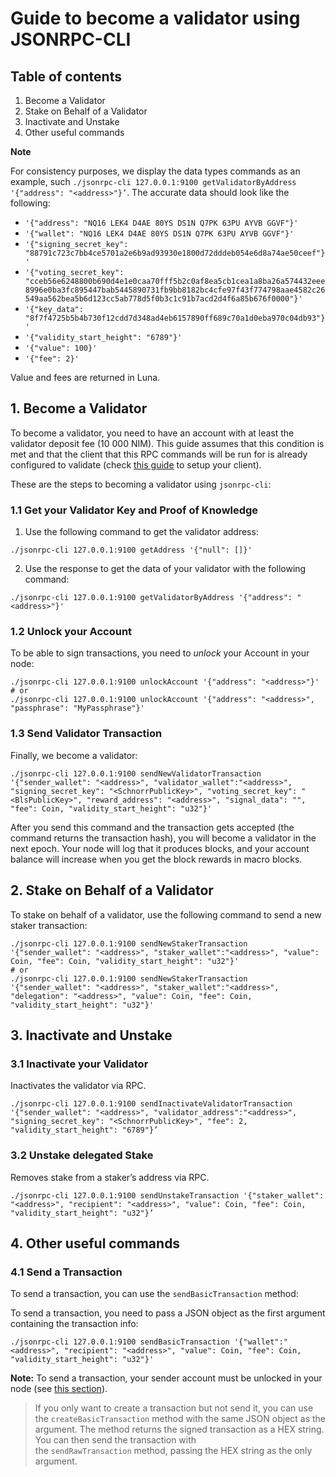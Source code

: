# Guide to become a validator using JSONRPC-CLI

## Table of contents

1. Become a Validator
2. Stake on Behalf of a Validator
3. Inactivate and Unstake
4. Other useful commands

**Note**

For consistency purposes, we display the data types commands as an example, such `./jsonrpc-cli 127.0.0.1:9100 getValidatorByAddress '{"address": "<address>"}’`. The accurate data should look like the following:

- `'{"address": "NQ16 LEK4 D4AE 80YS DS1N Q7PK 63PU AYVB GGVF"}'`
- `'{"wallet": "NQ16 LEK4 D4AE 80YS DS1N Q7PK 63PU AYVB GGVF"}'`
- `'{"signing_secret_key": "88791c723c7bb4ce5701a2e6b9ad93930e1800d72dddeb054e6d8a74ae50ceef"}'`
- `'{"voting_secret_key": "cceb56e6248800b690d4e1e0caa70fff5b2c0af8ea5cb1cea1a8ba26a574432eee8996e0ba3fc895447bab5445890731fb9bb8182bc4cfe97f43f774798aae4582c26549aa562bea5b6d123cc5ab778d5f0b3c1c91b7acd2d4f6a85b676f0000"}'`
- `'{"key_data": "8f7f4725b5b4b730f12cdd7d348ad4eb6157890ff689c70a1d0eba970c04db93"}'`
- `'{"validity_start_height": "6789"}'`
- `'{"value": 100}'`
- `'{"fee": 2}'`

Value and fees are returned in Luna.

## 1. Become a Validator

To become a validator, you need to have an account with at least the validator deposit fee (10 000 NIM).
This guide assumes that this condition is met and that the client that this RPC commands will be run for is already configured to validate (check [this guide](becoming_validator.md#22-configure) to setup your client).

These are the steps to becoming a validator using `jsonrpc-cli`:

### 1.1 Get your Validator Key and Proof of Knowledge

1. Use the following command to get the validator address:

```
./jsonrpc-cli 127.0.0.1:9100 getAddress '{"null": []}'
```

2. Use the response to get the data of your validator with the following command:

```
./jsonrpc-cli 127.0.0.1:9100 getValidatorByAddress '{"address": "<address>"}'
```

### 1.2 Unlock your Account

To be able to sign transactions, you need to *unlock* your Account in your node:

```
./jsonrpc-cli 127.0.0.1:9100 unlockAccount '{"address": "<address>"}'
# or
./jsonrpc-cli 127.0.0.1:9100 unlockAccount '{"address": "<address>", "passphrase": "MyPassphrase"}'
```

### 1.3 Send Validator Transaction

Finally, we become a validator:

```
./jsonrpc-cli 127.0.0.1:9100 sendNewValidatorTransaction '{"sender_wallet": "<address>", "validator_wallet":"<address>", "signing_secret_key": "<SchnorrPublicKey>", "voting_secret_key": "<BlsPublicKey>", "reward_address": "<address>", "signal_data": "", "fee": Coin, "validity_start_height": "u32"}'
```

After you send this command and the transaction gets accepted (the command returns the transaction hash), you will become a validator in the next epoch. Your node will log that it produces blocks, and your account balance will increase when you get the block rewards in macro blocks.

## 2. Stake on Behalf of a Validator

To stake on behalf of a validator, use the following command to send a new staker transaction:

```
./jsonrpc-cli 127.0.0.1:9100 sendNewStakerTransaction '{"sender_wallet": "<address>", "staker_wallet":"<address>", "value": Coin, "fee": Coin, "validity_start_height": "u32"}'
# or
./jsonrpc-cli 127.0.0.1:9100 sendNewStakerTransaction '{"sender_wallet": "<address>", "staker_wallet":"<address>", "delegation": "<address>", "value": Coin, "fee": Coin, "validity_start_height": "u32"}'
```

## 3. Inactivate and Unstake

### 3.1 Inactivate your Validator

Inactivates the validator via RPC.

```
./jsonrpc-cli 127.0.0.1:9100 sendInactivateValidatorTransaction '{"sender_wallet": "<address>", "validator_address":"<address>", "signing_secret_key": "<SchnorrPublicKey>", "fee": 2, "validity_start_height": "6789"}’
```

### 3.2 Unstake delegated Stake

Removes stake from a staker’s address via RPC.

```
./jsonrpc-cli 127.0.0.1:9100 sendUnstakeTransaction '{"staker_wallet": "<address>", "recipient": "<address>", "value": Coin, "fee": Coin, "validity_start_height": "u32"}’
```

## 4. Other useful commands

### 4.1 Send a Transaction

To send a transaction, you can use the `sendBasicTransaction` method:

To send a transaction, you need to pass a JSON object as the first argument containing the transaction info:

```
./jsonrpc-cli 127.0.0.1:9100 sendBasicTransaction '{"wallet":"<address>", "recipient": "<address>", "value": Coin, "fee": Coin, "validity_start_height": "u32"}'
```

**Note:** To send a transaction, your sender account must be unlocked in your node (see [this section](#12-unlock-your-account)).

> If you only want to create a transaction but not send it, you can use the `createBasicTransaction` method with the same JSON object as the argument. The method returns the signed transaction as a HEX string. You can then send the transaction with the `sendRawTransaction` method, passing the HEX string as the only argument.
> 

